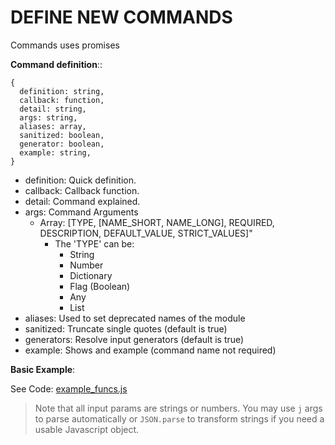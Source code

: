 # DEFINE NEW COMMANDS

Commands uses promises

**Command definition**::

```
{
  definition: string,
  callback: function,
  detail: string,
  args: string,
  aliases: array,
  sanitized: boolean,
  generator: boolean,
  example: string,
}
```

- definition: Quick definition.
- callback: Callback function.
- detail: Command explained.
- args: Command Arguments
  - Array: [TYPE, [NAME_SHORT, NAME_LONG], REQUIRED, DESCRIPTION, DEFAULT_VALUE,
    STRICT_VALUES]"
    - The 'TYPE' can be:
      - String
      - Number
      - Dictionary
      - Flag (Boolean)
      - Any
      - List
- aliases: Used to set deprecated names of the module
- sanitized: Truncate single quotes (default is true)
- generators: Resolve input generators (default is true)
- example: Shows and example (command name not required)

**Basic Example**:

See Code: [example_funcs.js](./example_funcs.js)

> Note that all input params are strings or numbers. You may use `j` args to
> parse automatically or `JSON.parse` to transform strings if you need a usable
> Javascript object.
